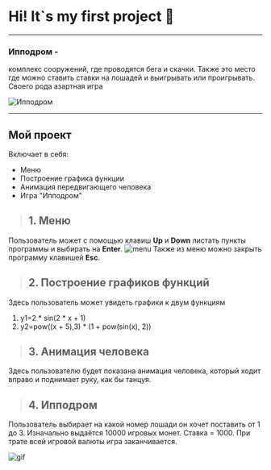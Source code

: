 # Hi! It`s my first project :horse:
___
### **Ипподром -**
комплекс сооружений, где проводятся бега и скачки. Также это место где можно ставить ставки на лошадей и выигрывать или проигрывать. Своего рода азартная игра

![Ипподром](https://kubantoday.ru/wp-content/uploads/2020/09/3a290a776a66dfbcc52bccf6b17fe5f2-scaled.jpg)
___
## Мой проект
Включает в себя:
+ Меню
+ Построение графика функции
+ Анимация передвигающего человека
+ Игра "Ипподром"
>## 1. Меню
Пользователь может с помощью клавиш __Up__ и __Down__ листать пункты программы и выбирать на __Enter__.
![menu](Dekstop/GIF.gif)
Также из меню можно закрыть программу клавишей __Esc__.
>## 2. Построение графиков функций
Здесь пользователь может увидеть графики к двум функциям 
1. y1=2 * sin(2 * x + 1)
2. y2=pow((x + 5),3) * (1 + pow(sin(x), 2))
>## 3. Анимация человека
Здесь пользователю будет показана анимация человека, который ходит вправо и поднимает руку, как бы танцуя.
>## 4. Ипподром
Пользователь выбирает на какой номер лошади он хочет поставить от 1 до 3. Изначально выдаётся 10000 игровых монет. Ставка = 1000. При трате всей игровой валюты игра заканчивается.

![gif](https://usagif.com/wp-content/uploads/gifs/gif-horse-28.gif)